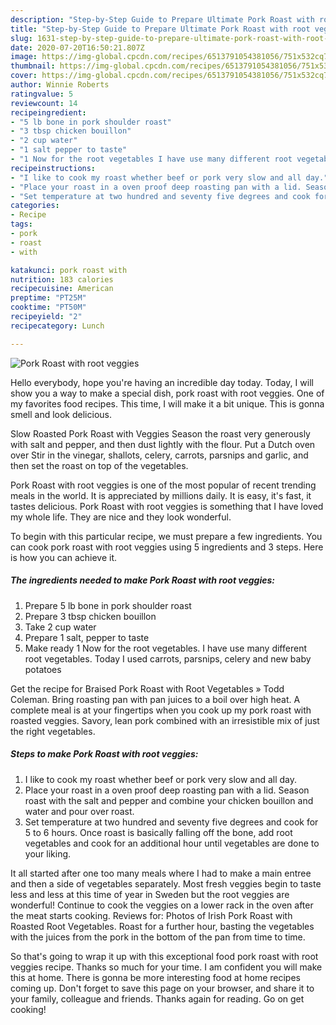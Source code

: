 ```yaml
---
description: "Step-by-Step Guide to Prepare Ultimate Pork Roast with root veggies"
title: "Step-by-Step Guide to Prepare Ultimate Pork Roast with root veggies"
slug: 1631-step-by-step-guide-to-prepare-ultimate-pork-roast-with-root-veggies
date: 2020-07-20T16:50:21.807Z
image: https://img-global.cpcdn.com/recipes/6513791054381056/751x532cq70/pork-roast-with-root-veggies-recipe-main-photo.jpg
thumbnail: https://img-global.cpcdn.com/recipes/6513791054381056/751x532cq70/pork-roast-with-root-veggies-recipe-main-photo.jpg
cover: https://img-global.cpcdn.com/recipes/6513791054381056/751x532cq70/pork-roast-with-root-veggies-recipe-main-photo.jpg
author: Winnie Roberts
ratingvalue: 5
reviewcount: 14
recipeingredient:
- "5 lb bone in pork shoulder roast"
- "3 tbsp chicken bouillon"
- "2 cup water"
- "1 salt pepper to taste"
- "1 Now for the root vegetables I have use many different root vegetables Today I used carrots parsnips  celery and new baby potatoes"
recipeinstructions:
- "I like to cook my roast whether beef or pork very slow and all day."
- "Place your roast in a oven proof deep roasting pan with a lid. Season roast with the salt and pepper and combine your chicken bouillon and water and pour over roast."
- "Set temperature at two hundred and seventy five degrees and cook for 5 to 6 hours. Once roast is basically falling off the bone, add root vegetables and cook for an additional hour until vegetables are done to your liking."
categories:
- Recipe
tags:
- pork
- roast
- with

katakunci: pork roast with 
nutrition: 183 calories
recipecuisine: American
preptime: "PT25M"
cooktime: "PT50M"
recipeyield: "2"
recipecategory: Lunch

---
```



![Pork Roast with root veggies](https://img-global.cpcdn.com/recipes/6513791054381056/751x532cq70/pork-roast-with-root-veggies-recipe-main-photo.jpg)

Hello everybody, hope you're having an incredible day today. Today, I will show you a way to make a special dish, pork roast with root veggies. One of my favorites food recipes. This time, I will make it a bit unique. This is gonna smell and look delicious.

Slow Roasted Pork Roast with Veggies Season the roast very generously with salt and pepper, and then dust lightly with the flour. Put a Dutch oven over Stir in the vinegar, shallots, celery, carrots, parsnips and garlic, and then set the roast on top of the vegetables.

Pork Roast with root veggies is one of the most popular of recent trending meals in the world. It is appreciated by millions daily. It is easy, it's fast, it tastes delicious. Pork Roast with root veggies is something that I have loved my whole life. They are nice and they look wonderful.


To begin with this particular recipe, we must prepare a few ingredients. You can cook pork roast with root veggies using 5 ingredients and 3 steps. Here is how you can achieve it.

<!--inarticleads1-->

##### The ingredients needed to make Pork Roast with root veggies:

1. Prepare 5 lb bone in pork shoulder roast
1. Prepare 3 tbsp chicken bouillon
1. Take 2 cup water
1. Prepare 1 salt, pepper to taste
1. Make ready 1 Now for the root vegetables. I have use many different root vegetables. Today I used carrots, parsnips,  celery and new baby potatoes


Get the recipe for Braised Pork Roast with Root Vegetables » Todd Coleman. Bring roasting pan with pan juices to a boil over high heat. A complete meal is at your fingertips when you cook up my pork roast with roasted veggies. Savory, lean pork combined with an irresistible mix of just the right vegetables. 

<!--inarticleads2-->

##### Steps to make Pork Roast with root veggies:

1. I like to cook my roast whether beef or pork very slow and all day.
1. Place your roast in a oven proof deep roasting pan with a lid. Season roast with the salt and pepper and combine your chicken bouillon and water and pour over roast.
1. Set temperature at two hundred and seventy five degrees and cook for 5 to 6 hours. Once roast is basically falling off the bone, add root vegetables and cook for an additional hour until vegetables are done to your liking.


It all started after one too many meals where I had to make a main entree and then a side of vegetables separately. Most fresh veggies begin to taste less and less at this time of year in Sweden but the root veggies are wonderful! Continue to cook the veggies on a lower rack in the oven after the meat starts cooking. Reviews for: Photos of Irish Pork Roast with Roasted Root Vegetables. Roast for a further hour, basting the vegetables with the juices from the pork in the bottom of the pan from time to time. 

So that's going to wrap it up with this exceptional food pork roast with root veggies recipe. Thanks so much for your time. I am confident you will make this at home. There is gonna be more interesting food at home recipes coming up. Don't forget to save this page on your browser, and share it to your family, colleague and friends. Thanks again for reading. Go on get cooking!
